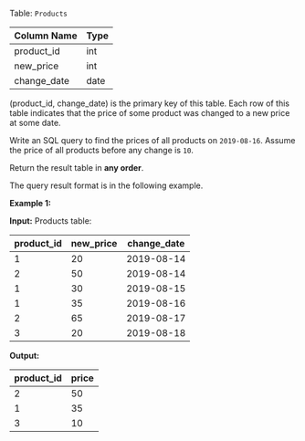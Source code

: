 ﻿
Table:  `Products`

| Column Name   | Type    |
|-|-
| product_id    | int     |
| new_price     | int     |
| change_date   | date    |

(product_id, change_date) is the primary key of this table.
Each row of this table indicates that the price of some product was changed to a new price at some date.

Write an SQL query to find the prices of all products on  `2019-08-16`. Assume the price of all products before any change is  `10`.

Return the result table in  **any order**.

The query result format is in the following example.

**Example 1:**

**Input:** 
Products table:

| product_id | new_price | change_date |
|-|-|-
| 1          | 20        | 2019-08-14  |
| 2          | 50        | 2019-08-14  |
| 1          | 30        | 2019-08-15  |
| 1          | 35        | 2019-08-16  |
| 2          | 65        | 2019-08-17  |
| 3          | 20        | 2019-08-18  |

**Output:** 

| product_id | price |
|-|-
| 2          | 50    |
| 1          | 35    |
| 3          | 10    |

